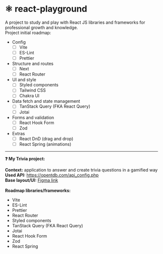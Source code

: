 # ⚛️ react-playground

A project to study and play with React JS libraries and frameworks for professional growth and knowledge.<br>
Project initial roadmap:

- Config
  - [ ] Vite
  - [ ] ES-Lint
  - [ ] Prettier
- Structure and routes
  - [ ] Next
  - [ ] React Router
- UI and style
  - [ ] Styled components
  - [ ] Tailwind CSS
  - [ ] Chakra UI
- Data fetch and state management
  - [ ] TanStack Query (FKA React Query)
  - [ ] Jotai
- Forms and validation
  - [ ] React Hook Form
  - [ ] Zod
- Extras
  - [ ] React DnD (drag and drop)
  - [ ] React Spring (animations)

---

**:question: My Trivia project:**

**Context:** application to answer and create trivia questions in a gamified way<br>
**Used API:** https://opentdb.com/api_config.php<br>
**Base layout/UI:** [Figma link](https://www.figma.com/file/tropeJkxPdLftEnKXuvTgP/My-Trivia?type=design&t=wvuCwDbyJ7mw3Tfl-6)<br><br>
**Roadmap libraries/frameworks:**<br>

- Vite
- ES-Lint
- Prettier
- React Router
- Styled components
- TanStack Query (FKA React Query)
- Jotai
- React Hook Form
- Zod
- React Spring
